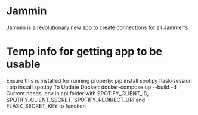 # Jammin
Jammin is a revolutionary new app to create connections for all Jammer's

# Temp info for getting app to be usable
Ensure this is installed for running properly: pip install spotipy flask-session : pip install spotipy
To Update Docker: docker-compose up --build -d
Current needs .env in api folder with SPOTIFY_CLIENT_ID, SPOTIFY_CLIENT_SECRET, SPOTIFY_REDIRECT_URI and FLASK_SECRET_KEY to function
